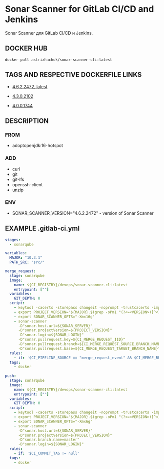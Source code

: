 # Sonar Scanner for GitLab CI/CD and Jenkins

Sonar Scanner для GitLab CI/CD и Jenkins.

## DOCKER HUB

`docker pull astrizhachuk/sonar-scanner-cli:latest`

## TAGS AND RESPECTIVE DOCKERFILE LINKS

* [4.6.2.2472, latest](https://github.com/astrizhachuk/sonar-scanner-cli/blob/master/Dockerfile)

* [4.3.0.2102](https://github.com/astrizhachuk/sonar-scanner-cli/blob/4.3.0.2102/Dockerfile)

* [4.0.0.1744](https://github.com/astrizhachuk/sonar-scanner-cli/blob/4.0.0.1744/Dockerfile)

## DESCRIPTION

### FROM

* adoptopenjdk:16-hotspot

### ADD

* curl
* git
* git-lfs
* openssh-client
* unzip

### ENV

* SONAR_SCANNER_VERSION="4.6.2.2472" - version of Sonar Scanner

## EXAMPLE .gitlab-ci.yml

```yml
stages:
  - sonarqube

variables:
  MAJOR: "10.3.1"
  PATH_SRC: "src/"

merge_request:
  stage: sonarqube
  image:
    name: ${CI_REGISTRY}/devops/sonar-scanner-cli:latest
    entrypoint: [""]
  variables:
    GIT_DEPTH: 0
  script:
    - keytool -cacerts -storepass changeit -noprompt -trustcacerts -importcert -alias yours.serts.local -file "$SONAR_SSL_CERTIFICATE"
    - export PROJECT_VERSION="${MAJOR}.$(grep -oPm1 "(?<=<VERSION>)[^<]+" ${PATH_SRC}VERSION)"
    - export SONAR_SCANNER_OPTS="-Xmx16g"
    - sonar-scanner
      -D"sonar.host.url=${SONAR_SERVER}"
      -D"sonar.projectVersion=${PROJECT_VERSION}"
      -D"sonar.login=${SONAR_LOGIN}"
      -D"sonar.pullrequest.key=${CI_MERGE_REQUEST_IID}"
      -D"sonar.pullrequest.branch=${CI_MERGE_REQUEST_SOURCE_BRANCH_NAME}"
      -D"sonar.pullrequest.base=${CI_MERGE_REQUEST_TARGET_BRANCH_NAME}"
  rules:
    - if: '$CI_PIPELINE_SOURCE == "merge_request_event" && $CI_MERGE_REQUEST_TARGET_BRANCH_NAME == "master"'
  tags:
    - docker
  
push:
  stage: sonarqube
  image:
    name: ${CI_REGISTRY}/devops/sonar-scanner-cli:latest
    entrypoint: [""]
  variables:
    GIT_DEPTH: 0
  script:
    - keytool -cacerts -storepass changeit -noprompt -trustcacerts -importcert -alias yours.serts.local -file "$SONAR_SSL_CERTIFICATE"
    - export PROJECT_VERSION="${MAJOR}.$(grep -oPm1 "(?<=<VERSION>)[^<]+" ${PATH_SRC}VERSION)"
    - export SONAR_SCANNER_OPTS="-Xmx6g"
    - sonar-scanner
      -D"sonar.host.url=${SONAR_SERVER}"
      -D"sonar.projectVersion=${PROJECT_VERSION}"
      -D"sonar.branch.name=master"
      -D"sonar.login=${SONAR_LOGIN}"
  rules:
    - if: '$CI_COMMIT_TAG != null'
  tags:
    - docker
```